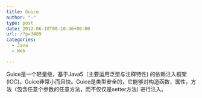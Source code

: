 ```yaml
---
title: Guice
author: "-"
type: post
date: 2012-06-10T08:10:46+00:00
url: /?p=3489
categories:
  - Java
  - Web

---
```

Guice是一个轻量级，基于Java5（主要运用泛型与注释特性) 的依赖注入框架(IOC)。Guice非常小而且快。Guice是类型安全的，它能够对构造函数，属性，方法（包含任意个参数的任意方法，而不仅仅是setter方法) 进行注入。